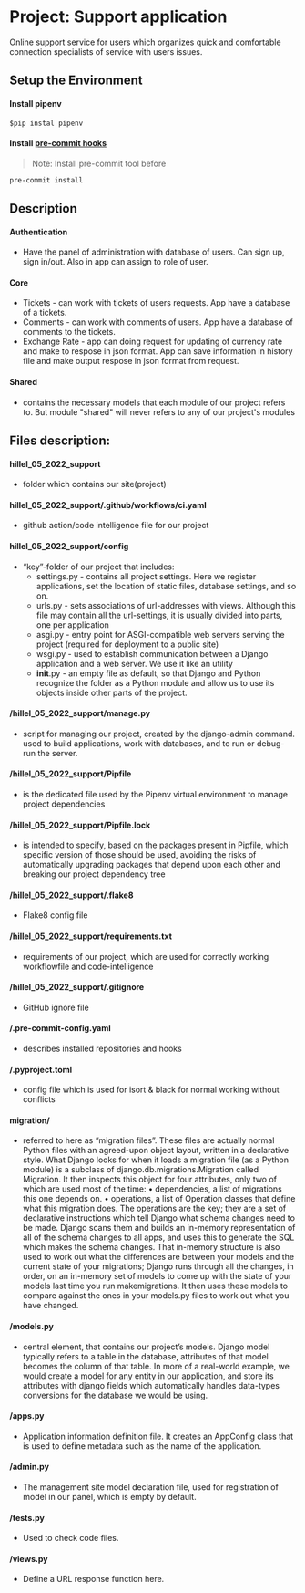 
# Project: Support application

Online support service for users which organizes quick and comfortable connection 
specialists of service with users issues.

## Setup the Environment
#### Install pipenv

```
$pip instal pipenv
```

#### Install [pre-commit hooks](https://pre-commit.com/#install)
> Note: Install pre-commit tool before
```bash
pre-commit install
```

## Description 

#### Authentication
- Have the panel of administration with database of users. Can sign up, sign in/out. 
Also in app can assign to role of user. 

#### Core
- Tickets - can work with tickets of users requests. App have a database of a tickets.
- Comments - can work with comments of users. App have a database of comments to the tickets.
- Exchange Rate - app can doing request for updating of currency rate and make to respose in json format. 
App can save information in history file and make output respose in json format from request.

#### Shared
- contains the necessary models that each module of our project refers to. But module "shared" will never refers to any of our project's modules


## Files description:

#### hillel_05_2022_support 
 - folder which contains our site(project)


#### hillel_05_2022_support/.github/workflows/ci.yaml 
 - github action/code intelligence file for our project

#### hillel_05_2022_support/config 
 - “key”-folder of our project that includes:
	- settings.py - contains all project settings. Here we register applications, set the location of static files, database settings, and so on.
	- urls.py - sets associations of url-addresses with views. Although this file may contain all the url-settings, it is usually divided into parts, one per application
	- asgi.py - entry point for ASGI-compatible web servers serving the project (required for deployment to a public site)
	- wsgi.py - used to establish communication between a Django application and a web server. We use it like an utility
	- __init__.py - an empty file as default, so that Django and Python recognize the folder as a Python module and allow us to use its objects inside other parts of the project.

#### /hillel_05_2022_support/manage.py 
- script for managing our project, created by the django-admin command. used to build applications, work with databases, and to run or debug-run the server.

#### /hillel_05_2022_support/Pipfile 
- is the dedicated file used by the Pipenv virtual environment to manage project dependencies

#### /hillel_05_2022_support/Pipfile.lock 
- is intended to specify, based on the packages present in Pipfile, which specific version of those should be used, avoiding the risks of automatically upgrading packages that depend upon each other and breaking our project dependency tree

#### /hillel_05_2022_support/.flake8  
-  Flake8 config file

#### /hillel_05_2022_support/requirements.txt 
 - requirements of our project, which are used for correctly working workflowfile and code-intelligence

#### /hillel_05_2022_support/.gitignore
 - GitHub ignore file

#### /.pre-commit-config.yaml
 - describes installed repositories and hooks

#### /.pyproject.toml
 - config file which is used for isort & black for normal working without conflicts

#### migration/ 
- referred to here as “migration files”. These files are actually normal Python files with an agreed-upon object layout, written in a declarative style. What Django looks for when it loads a migration file (as a Python module) is a subclass of django.db.migrations.Migration called Migration. It then inspects this object for four attributes, only two of which are used most of the time:
    • dependencies, a list of migrations this one depends on. 
    • operations, a list of Operation classes that define what this migration does. 
The operations are the key; they are a set of declarative instructions which tell Django what schema changes need to be made. Django scans them and builds an in-memory representation of all of the schema changes to all apps, and uses this to generate the SQL which makes the schema changes.
That in-memory structure is also used to work out what the differences are between your models and the current state of your migrations; Django runs through all the changes, in order, on an in-memory set of models to come up with the state of your models last time you run makemigrations. It then uses these models to compare against the ones in your models.py files to work out what you have changed.

#### /models.py 
 - central element, that contains our project’s models. Django model typically refers to a table in the database, attributes of that model becomes the column of that table. In more of a real-world example, we would create a model for any entity in our application, and store its attributes with django fields which automatically handles data-types conversions for the database we would be using.

#### /apps.py 
 - Application information definition file. It creates an AppConfig class that is used to define metadata such as the name of the application.

#### /admin.py 
- The management site model declaration file, used for registration of model in our panel, which is empty by default.

#### /tests.py 
- Used to check code files.

#### /views.py 
- Define a URL response function here.
